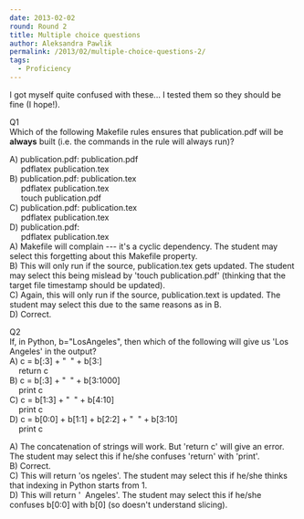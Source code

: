 ```yaml
---
date: 2013-02-02
round: Round 2
title: Multiple choice questions
author: Aleksandra Pawlik
permalink: /2013/02/multiple-choice-questions-2/
tags:
  - Proficiency
---
```

I got myself quite confused with these... I tested them so they should be fine (I hope!).

Q1  
Which of the following Makefile rules ensures that publication.pdf will be **always** built (i.e. the commands in the rule will always run)?

<p style="text-align: left;">
  A) publication.pdf: publication.pdf<br /> <span style="padding-left: 20px;">pdflatex publication.tex</span><br /> B) publication.pdf: publication.tex<br /> <span style="padding-left: 20px;">pdflatex publication.tex</span><br /> <span style="padding-left: 20px;">touch publication.pdf</span><br /> C) publication.pdf: publication.tex<br /> <span style="padding-left: 20px;">pdflatex publication.tex</span><br /> D) publication.pdf:<br /> <span style="padding-left: 20px;">pdflatex publication.tex</span><br /> A) Makefile will complain --- it's a cyclic dependency. The student may select this forgetting about this Makefile property.<br /> B) This will only run if the source, publication.tex gets updated. The student may select this being mislead by 'touch publication.pdf' (thinking that the target file timestamp should be updated).<br /> C) Again, this will only run if the source, publication.text is updated. The student may select this due to the same reasons as in B.<br /> D) Correct.
</p>

Q2  
If, in Python, b="LosAngeles", then which of the following will give us 'Los Angeles' in the output?  
A) c = b[:3] + "  " + b[3:]  
<span style="padding-left: 16px;">return c</span>  
B) c = b[:3] + "  " + b[3:1000]  
<span style="padding-left: 16px;">print c</span>  
C) c = b[1:3] + "  " + b[4:10]  
<span style="padding-left: 16px;">print c</span>  
D) c = b[0:0] + b[1:1] + b[2:2] + "  " + b[3:10]  
<span style="padding-left: 16px;">print c</span>

A) The concatenation of strings will work. But 'return c' will give an error. The student may select this if he/she confuses 'return' with 'print'.  
B) Correct.  
C) This will return 'os ngeles'. The student may select this if he/she thinks that indexing in Python starts from 1.  
D) This will return '  Angeles'. The student may select this if he/she confuses b\[0:0] with b[0\] (so doesn't understand slicing).

&nbsp;
